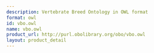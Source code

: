```yaml
---
description: Vertebrate Breed Ontology in OWL format
format: owl
id: vbo.owl
name: vbo.owl
product_url: http://purl.obolibrary.org/obo/vbo.owl
layout: product_detail
---
```

